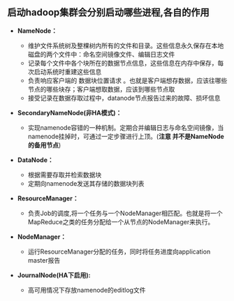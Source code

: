 ## 启动hadoop集群会分别启动哪些进程,各自的作用

- **NameNode：**
  - 维护文件系统树及整棵树内所有的文件和目录。这些信息永久保存在本地磁盘的两个文件中：命名空间镜像文件、编辑日志文件
  - 记录每个文件中各个块所在的数据节点信息，这些信息在内存中保存，每次启动系统时重建这些信息
  - 负责响应客户端的   数据块位置请求  。也就是客户端想存数据，应该往哪些节点的哪些块存；客户端想取数据，应该到哪些节点取
  - 接受记录在数据存取过程中，datanode节点报告过来的故障、损坏信息

- **SecondaryNameNode(非HA模式)：**
  - 实现namenode容错的一种机制。定期合并编辑日志与命名空间镜像，当namenode挂掉时，可通过一定步骤进行上顶。(**注意 并不是NameNode的备用节点**)
- **DataNode：**
  - 根据需要存取并检索数据块
  - 定期向namenode发送其存储的数据块列表
- **ResourceManager：**
  - 负责Job的调度,将一个任务与一个NodeManager相匹配。也就是将一个MapReduce之类的任务分配给一个从节点的NodeManager来执行。
- **NodeManager：**
  - 运行ResourceManager分配的任务，同时将任务进度向application master报告

- **JournalNode(HA下启用):**
  - 高可用情况下存放namenode的editlog文件